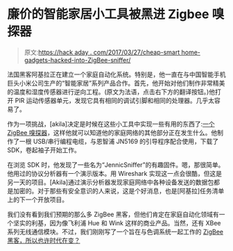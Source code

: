 # 廉价的智能家居小工具被黑进 Zigbee 嗅探器

> 原文:[https://hack aday . com/2017/03/27/cheap-smart home-gadgets-hacked-into-ZigBee-sniffer/](https://hackaday.com/2017/03/27/cheap-smarthome-gadgets-hacked-into-zigbee-sniffer/)

法国黑客阿基拉正在建立一个家庭自动化系统。特别是，他一直在与中国智能手机巨头小米公司生产的“智能家居”系列产品合作。首先，他开始对他们制作非常精美的温度和湿度传感器进行逆向工程。(原文为法语，点击右下方的翻译按钮。)他打开 PIR 运动传感器单元，发现它具有相同的调试引脚和相同的处理器。几乎太容易了。

作为一项挑战，[akila]决定是时候在这些小工具中实现一些有用的东西了:[一个 ZigBee 嗅探器](http://faire-ca-soi-meme.fr/hack/2017/03/13/hack-xiaomi-mi-smarthome-zigbee-sniffer/)，这样他就可以知道他的家庭网络的其他部分正在发生什么。他制作了一根 USB/串行编程电缆，与恩智浦 JN5169 的引导程序配合使用，下载了 SDK，卷起袖子开始工作。

在浏览 SDK 时，他发现了一些名为“JennicSniffer”的有趣固件。嗯，那很简单。他用过的协议分析器有一个演示版本。用 Wireshark 实现这一点会很酷，但这是另一天的项目。[Akila]通过演示分析器发现家庭网络中各种设备发送的数据包都是加密的。对于那些有安全意识的人来说，这是个好消息，也是[阿基拉]任务清单上的下一个开放项目。

我们没有看到我们预期的那么多 ZigBee 黑客，但他们肯定在家庭自动化领域有一个坚实的利基，因为像飞利浦 Hue 和 Wink 这样的商业产品。当然，还有 XBee 系列无线通信模块。不过，我们刚刚写了一个旨在与色调系统一起工作的 [ZigBee 黑客，所以也许时代在变？](http://hackaday.com/2017/03/01/create-cheap-philips-hue-compatible-devices/)